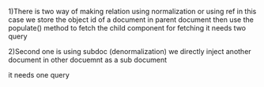 1)There is two way of making relation
using normalization or using ref
in this case we store the object
id of a document in parent document
then use the populate() method to fetch the child
component
for fetching it needs two query


2)Second one is using subdoc (denormalization)
we directly inject another document
in other docuemnt as a sub document

it needs one query